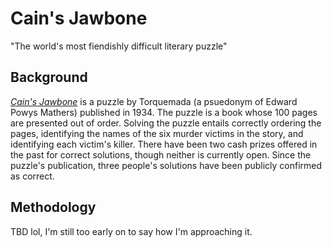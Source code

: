 # Cain's Jawbone
"The world's most fiendishly difficult literary puzzle"

## Background
[*Cain's Jawbone*](https://en.wikipedia.org/wiki/Cain%27s_Jawbone) is a puzzle by Torquemada (a psuedonym of Edward Powys Mathers) published in 1934. The puzzle is a book whose 100 pages are presented out of order. Solving the puzzle entails correctly ordering the pages, identifying the names of the six murder victims in the story, and identifying each victim's killer. There have been two cash prizes offered in the past for correct solutions, though neither is currently open. Since the puzzle's publication, three people's solutions have been publicly confirmed as correct.

## Methodology
TBD lol, I'm still too early on to say how I'm approaching it.

